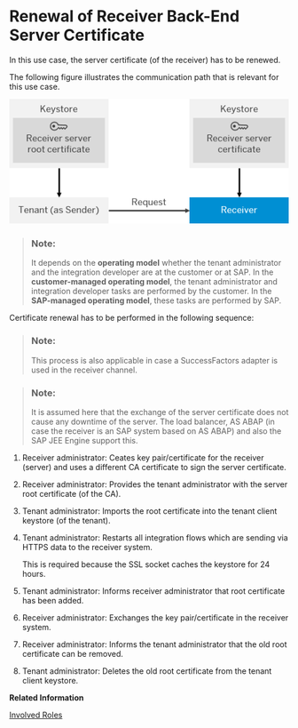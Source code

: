 <!-- loio3f4eb83726c7455fb91d3c3de513da0f -->

# Renewal of Receiver Back-End Server Certificate

In this use case, the server certificate \(of the receiver\) has to be renewed.

The following figure illustrates the communication path that is relevant for this use case.

![](images/SAP_HCI_Security_Renewal_-_HTTPS_Certificate_Outbound_Receiver_ba41ea7.png)

> ### Note:  
> It depends on the **operating model** whether the tenant administrator and the integration developer are at the customer or at SAP. In the **customer-managed operating model**, the tenant administrator and integration developer tasks are performed by the customer. In the **SAP-managed operating model**, these tasks are performed by SAP.

Certificate renewal has to be performed in the following sequence:

> ### Note:  
> This process is also applicable in case a SuccessFactors adapter is used in the receiver channel.

> ### Note:  
> It is assumed here that the exchange of the server certificate does not cause any downtime of the server. The load balancer, AS ABAP \(in case the receiver is an SAP system based on AS ABAP\) and also the SAP JEE Engine support this.

1.  Receiver administrator: Ceates key pair/certificate for the receiver \(server\) and uses a different CA certificate to sign the server certificate.
2.  Receiver administrator: Provides the tenant administrator with the server root certificate \(of the CA\).
3.  Tenant administrator: Imports the root certificate into the tenant client keystore \(of the tenant\).
4.  Tenant administrator: Restarts all integration flows which are sending via HTTPS data to the receiver system.

    This is required because the SSL socket caches the keystore for 24 hours.

5.  Tenant administrator: Informs receiver administrator that root certificate has been added.
6.  Receiver administrator: Exchanges the key pair/certificate in the receiver system.
7.  Receiver administrator: Informs the tenant administrator that the old root certificate can be removed.
8.  Tenant administrator: Deletes the old root certificate from the tenant client keystore.

**Related Information**  


[Involved Roles](involved-roles-3968091.md "The security artifact renewal process requires that different persons perform a sequence of steps in a coordinated way on each side of the communication. The exact sequence depends on the kind of security material which is renewed and on the use case.")

